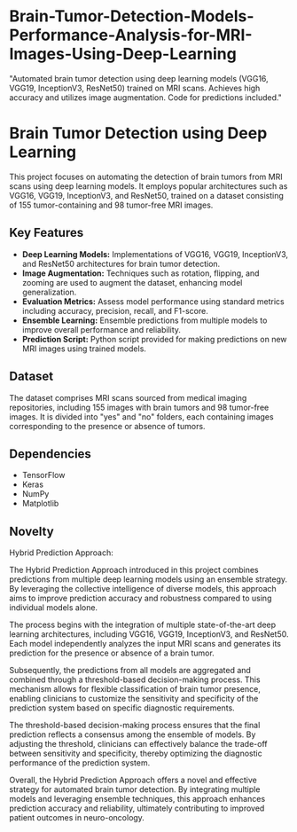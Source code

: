 # Brain-Tumor-Detection-Models-Performance-Analysis-for-MRI-Images-Using-Deep-Learning
"Automated brain tumor detection using deep learning models (VGG16, VGG19, InceptionV3, ResNet50) trained on MRI scans. Achieves high accuracy and utilizes image augmentation. Code for predictions included."
# Brain Tumor Detection using Deep Learning

This project focuses on automating the detection of brain tumors from MRI scans using deep learning models. It employs popular architectures such as VGG16, VGG19, InceptionV3, and ResNet50, trained on a dataset consisting of 155 tumor-containing and 98 tumor-free MRI images.

## Key Features

- **Deep Learning Models:** Implementations of VGG16, VGG19, InceptionV3, and ResNet50 architectures for brain tumor detection.
- **Image Augmentation:** Techniques such as rotation, flipping, and zooming are used to augment the dataset, enhancing model generalization.
- **Evaluation Metrics:** Assess model performance using standard metrics including accuracy, precision, recall, and F1-score.
- **Ensemble Learning:** Ensemble predictions from multiple models to improve overall performance and reliability.
- **Prediction Script:** Python script provided for making predictions on new MRI images using trained models.

## Dataset

The dataset comprises MRI scans sourced from medical imaging repositories, including 155 images with brain tumors and 98 tumor-free images. It is divided into "yes" and "no" folders, each containing images corresponding to the presence or absence of tumors.

## Dependencies

- TensorFlow
- Keras
- NumPy
- Matplotlib

## Novelty
Hybrid Prediction Approach:

The Hybrid Prediction Approach introduced in this project combines predictions from multiple deep learning models using an ensemble strategy. By leveraging the collective intelligence of diverse models, this approach aims to improve prediction accuracy and robustness compared to using individual models alone.

The process begins with the integration of multiple state-of-the-art deep learning architectures, including VGG16, VGG19, InceptionV3, and ResNet50. Each model independently analyzes the input MRI scans and generates its prediction for the presence or absence of a brain tumor.

Subsequently, the predictions from all models are aggregated and combined through a threshold-based decision-making process. This mechanism allows for flexible classification of brain tumor presence, enabling clinicians to customize the sensitivity and specificity of the prediction system based on specific diagnostic requirements.

The threshold-based decision-making process ensures that the final prediction reflects a consensus among the ensemble of models. By adjusting the threshold, clinicians can effectively balance the trade-off between sensitivity and specificity, thereby optimizing the diagnostic performance of the prediction system.

Overall, the Hybrid Prediction Approach offers a novel and effective strategy for automated brain tumor detection. By integrating multiple models and leveraging ensemble techniques, this approach enhances prediction accuracy and reliability, ultimately contributing to improved patient outcomes in neuro-oncology.


